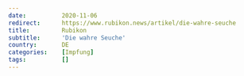 ```yaml
---
date:          2020-11-06
redirect:      https://www.rubikon.news/artikel/die-wahre-seuche
title:         Rubikon
subtitle:      'Die wahre Seuche'
country:       DE
categories:    [Impfung]
tags:          []
---
```

